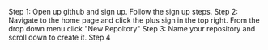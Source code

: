 Step 1: Open up github and sign up. Follow the sign up steps.
Step 2: Navigate to the home page and click the plus sign in the top right. From the drop down menu click "New Repoitory"
Step 3: Name your repository and scroll down to create it. 
Step 4
